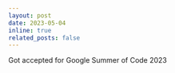 ```yaml
---
layout: post
date: 2023-05-04
inline: true
related_posts: false
---
```


Got accepted for Google Summer of Code 2023
